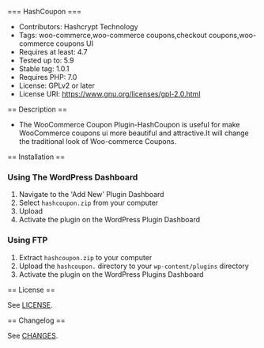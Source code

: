 === HashCoupon ===
- Contributors: Hashcrypt Technology
- Tags: woo-commerce,woo-commerce coupons,checkout coupons,woo-commerce coupons UI
- Requires at least: 4.7
- Tested up to: 5.9
- Stable tag: 1.0.1
- Requires PHP: 7.0
- License: GPLv2 or later
- License URI: https://www.gnu.org/licenses/gpl-2.0.html

== Description ==
- The WooCommerce Coupon Plugin-HashCoupon is useful for make WooCommerce coupons ui more beautiful and attractive.It will change the traditional look of Woo-commerce Coupons.

== Installation ==
### Using The WordPress Dashboard

1. Navigate to the \'Add New\' Plugin Dashboard
2. Select `hashcoupon.zip` from your computer
3. Upload
4. Activate the plugin on the WordPress Plugin Dashboard

### Using FTP

1. Extract `hashcoupon.zip` to your computer
2. Upload the `hashcoupon.` directory to your `wp-content/plugins` directory
3. Activate the plugin on the WordPress Plugins Dashboard

== License ==

See [LICENSE](LICENSE).

== Changelog ==

See [CHANGES](CHANGES.md).
